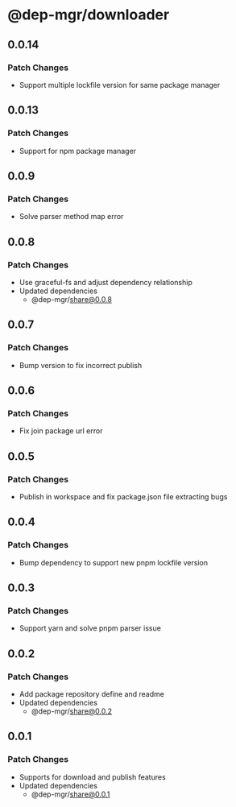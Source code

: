 # @dep-mgr/downloader

## 0.0.14

### Patch Changes

- Support multiple lockfile version for same package manager

## 0.0.13

### Patch Changes

- Support for npm package manager

## 0.0.9

### Patch Changes

- Solve parser method map error

## 0.0.8

### Patch Changes

- Use graceful-fs and adjust dependency relationship
- Updated dependencies
  - @dep-mgr/share@0.0.8

## 0.0.7

### Patch Changes

- Bump version to fix incorrect publish

## 0.0.6

### Patch Changes

- Fix join package url error

## 0.0.5

### Patch Changes

- Publish in workspace and fix package.json file extracting bugs

## 0.0.4

### Patch Changes

- Bump dependency to support new pnpm lockfile version

## 0.0.3

### Patch Changes

- Support yarn and solve pnpm parser issue

## 0.0.2

### Patch Changes

- Add package repository define and readme
- Updated dependencies
  - @dep-mgr/share@0.0.2

## 0.0.1

### Patch Changes

- Supports for download and publish features
- Updated dependencies
  - @dep-mgr/share@0.0.1
